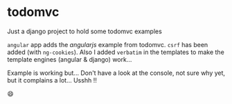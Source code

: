 # todomvc
Just a django project to hold some todomvc examples

`angular` app adds the _angularjs_ example from todomvc.
`csrf` has been added (with `ng-cookies`). Also I added `verbatim` in the templates to make the template engines (angular & django) work...

Example is working but... Don't have a look at the console, not sure why yet, but it complains a lot... Usshh !!

:smile:
